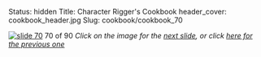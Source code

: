 Status: hidden
Title: Character Rigger's Cookbook
header_cover: cookbook_header.jpg
Slug: cookbook/cookbook_70

[![slide 70](https://dl.dropboxusercontent.com/u/2977490/presentations/cookbook/img70.jpg)](cookbook_71)
70 of 90
_Click on the image for the [next slide](cookbook_71), or click [here for the previous one](cookbook_69)_
